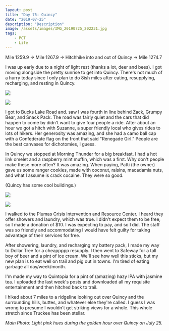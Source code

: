 ```yaml
---
layout: post
title: "Day 75: Quincy"
date: "2019-07-25"
description: "Description"
image: /assets/images/IMG_20190725_202231.jpg
tags:
    - PCT
    - Life
---
```

Mile 1259.9 -> Mile 1267.9 -> Hitchhike into and out of Quincy -> Mile 1274.7

I was up early due to a night of light rest (thanks a lot, deer and bees). I got moving alongside the pretty sunrise to get into Quincy. There's not much of a hurry today since I only plan to do 8ish miles after eating, resupplying, recharging, and resting in Quincy. 

![](/assets/images/IMG_20190725_081204.jpg)

![](/assets/images/IMG_20190725_072316.jpg)

I got to Bucks Lake Road and. saw I was fourth in line behind Zack, Grumpy Bear, and Snack Pack. The road was fairly quiet and the cars that did happen to come by didn't want to give four people a ride. After about an hour we got a hitch with Suzanne, a super friendly local who gives rides to lots of hikers. Her generosity was amazing, and she had a camo ball cap with a Confederate flag on the front that said "Renegade Girl." People are the best canvases for dichotomies, I guess. 

In Quincy we stopped at Morning Thunder for a big breakfast. I had a hot link omelet and a raspberry mint muffin, which was a first. Why don't people make these more often? It was amazing. When paying, Patti (the owner) gave us some ranger cookies, made with coconut, raisins, macadamia nuts, and what I assume is crack cocaine. They were so good.

(Quincy has some cool buildings.)

![](/assets/images/IMG_20190725_133642.jpg)

![](/assets/images/IMG_20190725_133812.jpg)

I walked to the Plumas Crisis Intervention and Resource Center. I heard they offer showers and laundry, which was true. I didn't expect them to be free, so I made a donation of $10. I was expecting to pay, and so I did. The staff was so friendly and accommodating I would have felt guilty for taking advantage of their services for free.

After showering, laundry, and recharging my battery pack, I made my way to Dollar Tree for a cheappppp resupply. I then went to Safeway for a tall boy of beer and a pint of ice cream. We'll see how well this sticks, but my new plan is to eat well on trail and pig out in towns. I'm tired of eating garbage all day/week/month. 

I'm made my way to Quintopia for a pint of (amazing) hazy IPA with jasmine tea. I uploaded the last week's posts and downloaded all my requisite entertainment and then hitched back to trail.

I hiked about 7 miles to a ridgeline looking out over Quincy and the surrounding hills, buttes, and whatever else they're called. I guess I was wrong to presume I wouldn't get striking views for a whole. This whole stretch since Truckee has been stellar.

*Main Photo: Light pink hues during the golden hour over Quincy on July 25.*
